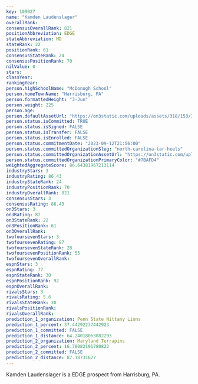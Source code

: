 ```yaml
---
key: 109027
name: "Kamden Laudenslager"
overallRank: 
consensusOverallRank: 821
positionAbbreviation: EDGE
stateAbbreviation: MD
stateRank: 22
positionRank: 61
consensusStateRank: 24
consensusPositionRank: 70
nilValue: 0
stars: 
classYear: 
rankingYear: 
person.highSchoolName: "McDonogh School"
person.homeTownName: "Harrisburg, PA"
person.formattedHeight: "3-Jun"
person.weight: 225
person.age: 
person.defaultAssetUrl: "https://on3static.com/uploads/assets/318/153/153318.png"
person.status.isCommitted: TRUE
person.status.isSigned: FALSE
person.status.isTransfer: FALSE
person.status.isEnrolled: FALSE
person.status.commitmentDate: "2023-09-12T21:56:00"
person.status.committedOrganizationSlug: "north-carolina-tar-heels"
person.status.committedOrganizationAssetUrl: "https://on3static.com/uploads/assets/102/150/150102.svg"
person.status.committedOrganizationPrimaryColor: "#7BAFD4"
weightedAggregateScore: 86.64381967213114
industryStars: 3
industryRating: 86.43
industryStateRank: 24
industryPositionRank: 70
industryOverallRank: 821
consensusStars: 3
consensusRating: 86.43
on3Stars: 3
on3Rating: 87
on3StateRank: 22
on3PositionRank: 61
on3OverallRank: 
twofoursevenStars: 3
twofoursevenRating: 87
twofoursevenStateRank: 28
twofoursevenPositionRank: 55
twofoursevenOverallRank: 
espnStars: 3
espnRating: 77
espnStateRank: 30
espnPositionRank: 92
espnOverallRank: 
rivalsStars: 3
rivalsRating: 5.6
rivalsStateRank: 30
rivalsPositionRank: 
rivalsOverallRank: 
prediction_1_organization: Penn State Nittany Lions
prediction_1_percent: 37.44292237442923
prediction_1_committed: FALSE
prediction_1_distance: 64.24018063082293
prediction_2_organization: Maryland Terrapins
prediction_2_percent: 16.78082191780822
prediction_2_committed: FALSE
prediction_2_distance: 87.18731627
---
```

Kamden Laudenslager is a EDGE prospect from Harrisburg, PA.